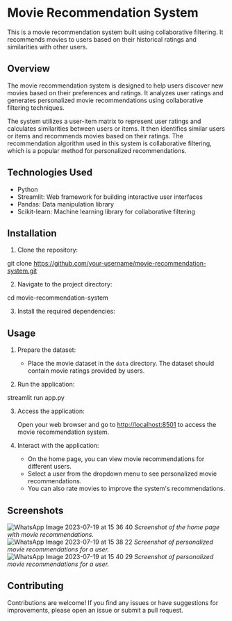 # Movie Recommendation System

This is a movie recommendation system built using collaborative filtering. It recommends movies to users based on their historical ratings and similarities with other users.

## Overview

The movie recommendation system is designed to help users discover new movies based on their preferences and ratings. It analyzes user ratings and generates personalized movie recommendations using collaborative filtering techniques.

The system utilizes a user-item matrix to represent user ratings and calculates similarities between users or items. It then identifies similar users or items and recommends movies based on their ratings. The recommendation algorithm used in this system is collaborative filtering, which is a popular method for personalized recommendations.

## Technologies Used

- Python<br>
- Streamlit: Web framework for building interactive user interfaces<br>
- Pandas: Data manipulation library<br>
- Scikit-learn: Machine learning library for collaborative filtering<br>

## Installation

1. Clone the repository:<br>

git clone https://github.com/your-username/movie-recommendation-system.git<br>

2. Navigate to the project directory:<br>

cd movie-recommendation-system<br>

3. Install the required dependencies:<br>

## Usage

1. Prepare the dataset:<br>

   - Place the movie dataset in the `data` directory. The dataset should contain movie ratings provided by users.<br>

2. Run the application:<br>

streamlit run app.py<br>

3. Access the application:<br>

   Open your web browser and go to [http://localhost:8501](http://localhost:8501) to access the movie recommendation system.<br>

4. Interact with the application:<br>

   - On the home page, you can view movie recommendations for different users.<br>
   - Select a user from the dropdown menu to see personalized movie recommendations.<br>
   - You can also rate movies to improve the system's recommendations.<br>

## Screenshots

![WhatsApp Image 2023-07-19 at 15 36 40](https://github.com/Soumyadeepchanda/Movie-Recommendation-System/assets/93461379/ee257ddc-d258-4f7a-a0f6-cf6d8b30eed1)
*Screenshot of the home page with movie recommendations.*<br>
![WhatsApp Image 2023-07-19 at 15 38 22](https://github.com/Soumyadeepchanda/Movie-Recommendation-System/assets/93461379/a140c630-d243-4897-aa2f-a07b34762cff)
*Screenshot of personalized movie recommendations for a user.*<br>
![WhatsApp Image 2023-07-19 at 15 40 29](https://github.com/Soumyadeepchanda/Movie-Recommendation-System/assets/93461379/fd01ac13-f09a-44c9-852d-5475a404cc00)
*Screenshot of personalized movie recommendations for a user.*<br>


## Contributing

Contributions are welcome! If you find any issues or have suggestions for improvements, please open an issue or submit a pull request.
